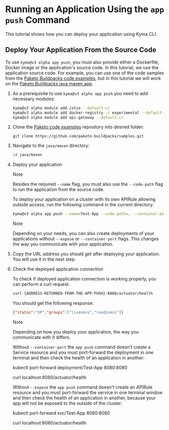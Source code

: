 # Running an Application Using the `app push` Command

This tutorial shows how you can deploy your application using Kyma CLI.

## Deploy Your Application From the Source Code

To use `kyma@v3 alpha app push`, you must also provide either a Dockerfile, Docker image or the application's source code. In this tutorial, we use the application source code. For example, you can use one of the code samples from the [Paketo Buildpacks code examples](https://github.com/paketo-buildpacks/samples/tree/main), but in this tutorial we will work on the [Paketo Buildpacks java maven app](https://github.com/paketo-buildpacks/samples/tree/main/java/maven).

1. As a prerequisite to use `kyma@v3 alpha app push` you need to add necessary modules:

   ```bash
   kyma@v3 alpha module add istio --default-cr
   kyma@v3 alpha module add docker-registry -c experimental --default-cr
   kyma@v3 alpha module add api-gateway --default-cr
   ```

2. Clone the [Paketo code examples](https://github.com/paketo-buildpacks/samples/tree/main) repository into desired folder:

   ```url
   git clone https://github.com/paketo-buildpacks/samples.git
   ```

3. Navigate to the `java/maven` directory:

   ```bash
   cd java/maven
   ```

4. Deploy your application

   > [!NOTE]
   > Besides the required `--name` flag, you must also use the `--code-path` flag to run the application from the source code.

   To deploy your application on a cluster with its own APIRule allowing outside access, run the following command in the current directory:

   ```bash
   kyma@v3 alpha app push --name=Test-App --code-path=. --container-port=8888 --expose
   ```

   > [!NOTE]
   > Depending on your needs, you can also create deployments of your applications without `--expose` or `--container-port` flags. This changes the way you communicate with your application.

5. Copy the URL address you should get after deploying your application. You will use it in the next step.

6. Check the deployed application connection

   To check if deployed application connection is working properly, you can perform a curl request.

   ```bash
   curl {ADDRESS-RETURNED-FROM-THE-APP-PUSH}:8080/actuator/health
   ```  

   You should get the following response:

   ```json
   {"status":"UP","groups":["liveness","readiness"]}
   ```

   > [!NOTE]
   > Depending on how you deploy your application, the way you communicate with it differs.
   >
   > Without `--container-port` the `app push` command doesn't create a Service resource and you must port-forward the deployment in one terminal and then check the health of an application in another:
   >
   > kubectl port-forward deployment/Test-App 8080:8080
   >
   > curl localhost:8080/actuator/health
   >
   > Without `--expose` the `app push` command doesn't create an APIRule resource and you must port-forward the service in one terminal window and then check the health of an application in another, because your app will not be exposed to the outside of the cluster:
   >
   > kubectl port-forward svc/Test-App 8080:8080
   >
   > curl localhost:8080/actuator/health
